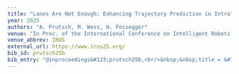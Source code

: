 ```yaml
---
title: "Lanes Are Not Enough: Enhancing Trajectory Prediction in Intralogistics Through Detailed Environmental Context"
year: 2025
authors: "A. Prutsch, M. Wess, H. Possegger"
venue: "In Proc. of the International Conference on Intelligent Robots and Systems"
venue_abbrev: IROS
external_url: https://www.iros25.org/
bib_id: prutsch25b
bib_entry: "@inproceedings&#123;prutsch25b,<br/>&nbsp;&nbsp;title = &#123;&#123;Lanes Are Not Enough: Enhancing Trajectory Prediction in Intralogistics Through Detailed Environmental Context&#125;&#125;,<br/>&nbsp;&nbsp;author = &#123;Prutsch, Alexander and Wess, Matthias and Possegger, Horst&#125;,<br/>&nbsp;&nbsp;booktitle = &#123;Proc. of the International Conference on Intelligent Robots and Systems (IROS)&#125;,<br/>&nbsp;&nbsp;year = &#123;2025&#125;<br/>&#125;"
---
```

